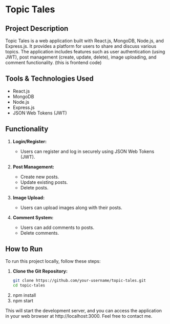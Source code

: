 # Topic Tales

## Project Description

Topic Tales is a web application built with React.js, MongoDB, Node.js, and Express.js. It provides a platform for users to share and discuss various topics. The application includes features such as user authentication (using JWT), post management (create, update, delete), image uploading, and comment functionality.
(this is frontend code)
## Tools & Technologies Used

- React.js
- MongoDB
- Node.js
- Express.js
- JSON Web Tokens (JWT)

## Functionality

1. **Login/Register:**
   - Users can register and log in securely using JSON Web Tokens (JWT).

2. **Post Management:**
   - Create new posts.
   - Update existing posts.
   - Delete posts.

3. **Image Upload:**
   - Users can upload images along with their posts.

4. **Comment System:**
   - Users can add comments to posts.
   - Delete comments.

## How to Run

To run this project locally, follow these steps:

1. **Clone the Git Repository:**
   ```bash
   git clone https://github.com/your-username/topic-tales.git
   cd topic-tales
2. npm install
3. npm start
   
This will start the development server, and you can access the application in your web browser at http://localhost:3000.
Feel free to contact me.
